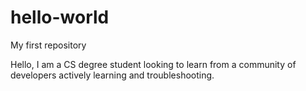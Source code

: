 # hello-world
My first repository

Hello, I am a CS degree student looking to learn from a community of developers actively learning and troubleshooting. 

